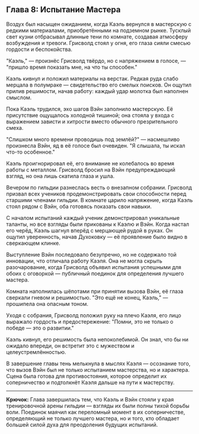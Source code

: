 Глава 8: Испытание Мастера
---

Воздух был насыщен ожиданием, когда Каэль вернулся в мастерскую с редкими материалами, приобретёнными на подземном
рынке. Тусклый свет кузни отбрасывал длинные тени по комнате, создавая атмосферу возбуждения и тревоги. Грисволд стоял у
огня, его глаза сияли смесью гордости и беспокойства.

"Каэль," — произнёс Грисволд твёрдо, но с напряжением в голосе, — "пришло время показать мне, на что ты способен."

Каэль кивнул и положил материалы на верстак. Редкая руда слабо мерцала в полумраке — свидетельство его смелых поисков.
Он ощутил прилив решимости, начав работу: каждый удар молотка был наполнен смыслом.

Пока Каэль трудился, эхо шагов Вэйн заполнило мастерскую. Её присутствие ощущалось холодной тишиной; она стояла у входа
с выражением зависти и хитрости вместо обычного презрительного смеха.

"Слишком много времени проводишь под землёй?" — насмешливо произнесла Вэйн, яд в её голосе был очевиден. "Я слышала, ты
искал что-то особенное."

Каэль проигнорировал её, его внимание не колебалось во время работы с металлом. Грисволд бросил на Вэйн предупреждающий
взгляд, но она лишь скатила глаза и ушла.

Вечером по гильдии разнеслась весть о внезапном собрании. Грисволд призвал всех учеников продемонстрировать свои
способности перед старшими членами гильдии. В комнате царило напряжение, когда Каэль стоял рядом с Вэйн, оба готовясь
показать свои навыки.

С началом испытаний каждый ученик демонстрировал уникальные таланты, но все взгляды были прикованы к Каэлю и Вэйн. Когда
настал его черёд, Каэль шагнул вперёд с мерцающей рудой в руках. Он ощутил уверенность, начав Духоковку — её проявление
было видно в сверкающем клинке.

Выступление Вэйн последовало безупречно, но не содержало той инновации, что отличала работу Каэля. Она не могла скрыть
разочарование, когда Грисволд объявил испытания успешными для обоих с оговоркой — публичный поединок для определения
лучшего мастера.

Комната наполнилась шёпотами при принятии вызова Вэйн, её глаза сверкали гневом и решимостью. "Это ещё не конец,
Каэль," — прошипела она опасным тоном.

Уходя с собрания, Грисволд положил руку на плечо Каэля, его лицо выражало гордость и предостережение: "Помни, это не
только о победе — это о развитии."

Каэль кивнул, его решимость была непоколебимой. Он знал, что бы ни ожидало впереди, он встретит это с мужеством и
целеустремлённостью.

В завершение главы тень мелькнула в мыслях Каэля — осознание того, что вызов Вэйн был не только испытанием мастерства,
но и характера. Сцена была готова для противостояния, которое определит их соперничество и подтолкнёт Каэля дальше на
пути к мастерству.

---

**Крючок:** Глава завершилась тем, что Каэль и Вэйн стояли у края тренировочной арены гильдии — взгляды их были полны
тихой борьбы воли. Поединок маячил как переломный момент в их соперничестве, определяющий не только лучшего мастера, но
и того, кто обладает большей силой духа для преодоления будущих испытаний.
